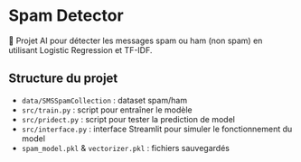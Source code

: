 # Spam Detector

📌 Projet AI pour détecter les messages spam ou ham (non spam) en utilisant Logistic Regression et TF-IDF.

## Structure du projet
- `data/SMSSpamCollection` : dataset spam/ham
- `src/train.py` : script pour entraîner le modèle
- `src/pridect.py` : script pour tester la prediction de model
- `src/interface.py` : interface Streamlit pour simuler le fonctionnement du model
- `spam_model.pkl` & `vectorizer.pkl` : fichiers sauvegardés

